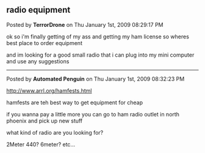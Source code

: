 ## radio equipment
Posted by **TerrorDrone** on Thu January 1st, 2009 08:29:17 PM

ok so i'm finally getting of my ass and getting my ham license so wheres best
place to order equipment

and im looking for a good small radio that i can plug into my mini computer and
use any suggestions

--------------------------------------------------------------------------------

Posted by **Automated Penguin** on Thu January 1st, 2009 08:32:23 PM

<http://www.arrl.org/hamfests.html>

hamfests are teh best way to get equipment for cheap

if you wanna pay a little more you can go to ham radio outlet in north phoenix
and pick up new stuff

what kind of radio are you looking for?

2Meter 440? 6meter? etc...
